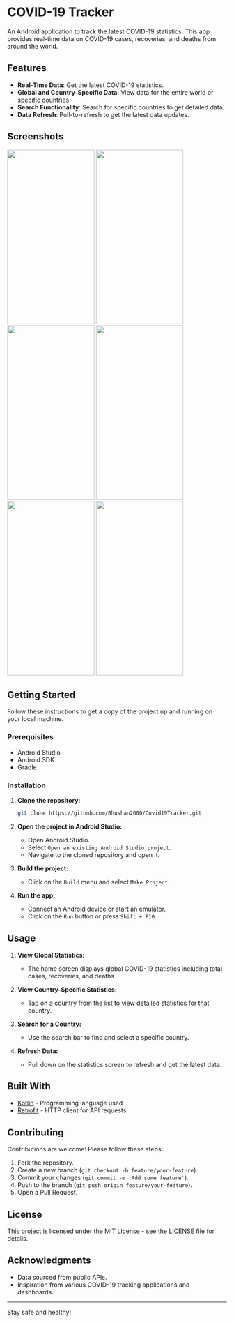 # COVID-19 Tracker

An Android application to track the latest COVID-19 statistics. This app provides real-time data on COVID-19 cases, recoveries, and deaths from around the world.

## Features

- **Real-Time Data**: Get the latest COVID-19 statistics.
- **Global and Country-Specific Data**: View data for the entire world or specific countries.
- **Search Functionality**: Search for specific countries to get detailed data.
- **Data Refresh**: Pull-to-refresh to get the latest data updates.

## Screenshots
<img src='https://github.com/Bhushan2000/Covid19Tracker/assets/157300484/8eace0fb-f53b-433d-b805-c15b4c57351d' height="400" width="200" />
<img src='https://github.com/Bhushan2000/Covid19Tracker/assets/157300484/d7956c62-f402-4268-8d51-924dbebc0513' height="400" width="200" />
<img src='https://github.com/Bhushan2000/Covid19Tracker/assets/157300484/26fcee37-29fc-4c24-b9b6-4135fa82229c' height="400" width="200" />
<img src='https://github.com/Bhushan2000/Covid19Tracker/assets/157300484/a8504c59-eb47-419e-9219-542921e07753' height="400" width="200" />
<img src='https://github.com/Bhushan2000/Covid19Tracker/assets/157300484/7a22661f-f751-4aab-89bf-fb7b0a05395b' height="400" width="200" />
<img src='https://github.com/Bhushan2000/Covid19Tracker/assets/157300484/016b515c-c6b6-4d38-bfef-8f6324b41fdc' height="400" width="200" />

## Getting Started

Follow these instructions to get a copy of the project up and running on your local machine.

### Prerequisites

- Android Studio
- Android SDK
- Gradle

### Installation

1. **Clone the repository:**
    ```sh
    git clone https://github.com/Bhushan2000/Covid19Tracker.git
    ```

2. **Open the project in Android Studio:**
    - Open Android Studio.
    - Select `Open an existing Android Studio project`.
    - Navigate to the cloned repository and open it.

3. **Build the project:**
    - Click on the `Build` menu and select `Make Project`.

4. **Run the app:**
    - Connect an Android device or start an emulator.
    - Click on the `Run` button or press `Shift + F10`.

## Usage

1. **View Global Statistics:**
    - The home screen displays global COVID-19 statistics including total cases, recoveries, and deaths.

2. **View Country-Specific Statistics:**
    - Tap on a country from the list to view detailed statistics for that country.

3. **Search for a Country:**
    - Use the search bar to find and select a specific country.

4. **Refresh Data:**
    - Pull down on the statistics screen to refresh and get the latest data.

## Built With

- [Kotlin](https://kotlinlang.org/) - Programming language used
- [Retrofit](https://square.github.io/retrofit/) - HTTP client for API requests

## Contributing

Contributions are welcome! Please follow these steps:

1. Fork the repository.
2. Create a new branch (`git checkout -b feature/your-feature`).
3. Commit your changes (`git commit -m 'Add some feature'`).
4. Push to the branch (`git push origin feature/your-feature`).
5. Open a Pull Request.

## License

This project is licensed under the MIT License - see the [LICENSE](LICENSE) file for details.

## Acknowledgments

- Data sourced from public APIs.
- Inspiration from various COVID-19 tracking applications and dashboards.

---

Stay safe and healthy!
